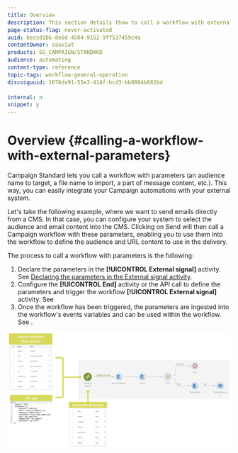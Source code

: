 ```yaml
---
title: Overview
description: This section details thow to call a workflow with external parameters.
page-status-flag: never-activated
uuid: beccd1b6-8e6d-4504-9152-9ff537459c4a
contentOwner: sauviat
products: SG_CAMPAIGN/STANDARD
audience: automating
content-type: reference
topic-tags: workflow-general-operation
discoiquuid: 1676da91-55e3-414f-bcd3-bb0804b682bd

internal: n
snippet: y
---
```


# Overview {#calling-a-workflow-with-external-parameters}

Campaign Standard lets you call a workflow with parameters (an audience name to target, a file name to import, a part of message content, etc.). This way, you can easily integrate your Campaign automations with your external system.

Let's take the following example, where we want to send emails directly from a CMS. In that case, you can configure your system to select the audience and email content into the CMS. Clicking on Send will then call a Campaign workflow with these parameters, enabling you to use them into the workflow to define the audience and URL content to use in the delivery.

The process to call a workflow with parameters is the following:

1. Declare the parameters in the **[!UICONTROL External signal]** activity. See [Declaring the parameters in the External signal activity](../../automating/using/declaring-parameters-external-signal.md).
1. Configure the **[!UICONTROL End]** activity or the API call to define the parameters and trigger the workflow **[!UICONTROL External signal]** activity. See [](../../automating/using/defining-parameters-calling-workflow.md)
1. Once the workflow has been triggered, the parameters are ingested into the workflow's events variables and can be used within the workflow. See [](../../automating/using/customizing-workflow-external-parameters.md).

![](assets/extsignal_process.png)
